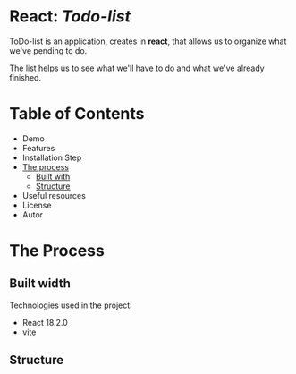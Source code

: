 # React: *Todo-list*

ToDo-list is an application, creates in **react**, that allows us to organize what we've pending to do.

The list helps us to see what we'll have to do and what we've already finished.

# Table of Contents

- Demo
- Features
- Installation Step
- [The process](#the-process)
  - [Built with](#built-width)
  - [Structure](#structure)
- Useful resources
- License
- Autor

# The Process
## Built width

Technologies used in the project:

- React 18.2.0
- vite

## Structure